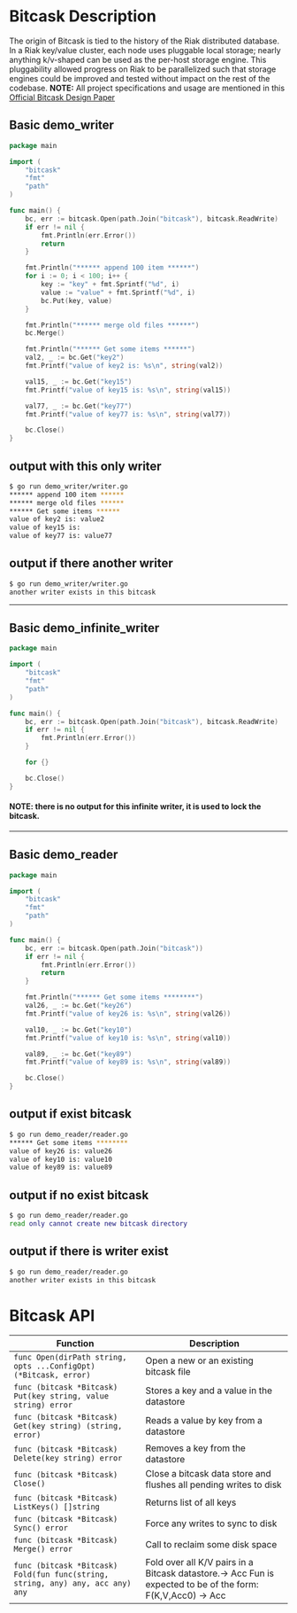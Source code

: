# Bitcask Description
The origin of Bitcask is tied to the history of the Riak distributed database. In a Riak key/value cluster, each
node uses pluggable local storage; nearly anything k/v-shaped can be used as the per-host storage engine. This
pluggability allowed progress on Riak to be parallelized such that storage engines could be improved and tested
without impact on the rest of the codebase.
**NOTE:** All project specifications and usage are mentioned in this [Official Bitcask Design Paper](https://riak.com/assets/bitcask-intro.pdf)

## Basic demo_writer
```go
package main

import (
	"bitcask"
	"fmt"
	"path"
)

func main() {
	bc, err := bitcask.Open(path.Join("bitcask"), bitcask.ReadWrite)
	if err != nil {
		fmt.Println(err.Error())
		return
	}

	fmt.Println("****** append 100 item ******")
	for i := 0; i < 100; i++ {
		key := "key" + fmt.Sprintf("%d", i)
		value := "value" + fmt.Sprintf("%d", i)
		bc.Put(key, value)
	}

	fmt.Println("****** merge old files ******")
	bc.Merge()

	fmt.Println("****** Get some items ******")
	val2, _ := bc.Get("key2")
	fmt.Printf("value of key2 is: %s\n", string(val2))

	val15, _ := bc.Get("key15")
	fmt.Printf("value of key15 is: %s\n", string(val15))

	val77, _ := bc.Get("key77")
	fmt.Printf("value of key77 is: %s\n", string(val77))

	bc.Close()
}
```
## output with this only writer
```sh
$ go run demo_writer/writer.go 
****** append 100 item ******
****** merge old files ******
****** Get some items ******
value of key2 is: value2
value of key15 is: 
value of key77 is: value77
```
## output if there another writer
```sh
$ go run demo_writer/writer.go
another writer exists in this bitcask
```
-----
## Basic demo_infinite_writer
```go
package main

import (
	"bitcask"
	"fmt"
	"path"
)

func main() {
	bc, err := bitcask.Open(path.Join("bitcask"), bitcask.ReadWrite)
	if err != nil {
		fmt.Println(err.Error())
	}

	for {}

	bc.Close()
}
```
#### **NOTE:** there is no output for this infinite writer, it is used to lock the bitcask.
---
## Basic demo_reader
```go
package main

import (
	"bitcask"
	"fmt"
	"path"
)

func main() {
	bc, err := bitcask.Open(path.Join("bitcask"))
	if err != nil {
		fmt.Println(err.Error())
		return
	}

	fmt.Println("****** Get some items ********")
	val26, _ := bc.Get("key26")
	fmt.Printf("value of key26 is: %s\n", string(val26))

	val10, _ := bc.Get("key10")
	fmt.Printf("value of key10 is: %s\n", string(val10))

	val89, _ := bc.Get("key89")
	fmt.Printf("value of key89 is: %s\n", string(val89))

	bc.Close()
}
```
## output if exist bitcask
```sh
$ go run demo_reader/reader.go
****** Get some items ********
value of key26 is: value26
value of key10 is: value10
value of key89 is: value89
```
## output if no exist bitcask
```sh
$ go run demo_reader/reader.go
read only cannot create new bitcask directory
```
## output if there is writer exist
```sh
$ go run demo_reader/reader.go
another writer exists in this bitcask
```
# Bitcask API

| Function                                                      | Description                                            |
|---------------------------------------------------------------|--------------------------------------------------------|
| ```func Open(dirPath string, opts ...ConfigOpt) (*Bitcask, error)```| Open a new or an existing bitcask file |
| ```func (bitcask *Bitcask) Put(key string, value string) error```| Stores a key and a value in the datastore |
| ```func (bitcask *Bitcask) Get(key string) (string, error)```| Reads a value by key from a datastore |
| ```func (bitcask *Bitcask) Delete(key string) error```| Removes a key from the datastore |
| ```func (bitcask *Bitcask) Close()```| Close a bitcask data store and flushes all pending writes to disk |
| ```func (bitcask *Bitcask) ListKeys() []string```| Returns list of all keys |
| ```func (bitcask *Bitcask) Sync() error```| Force any writes to sync to disk |
| ```func (bitcask *Bitcask) Merge() error```| Call to reclaim some disk space |
| ```func (bitcask *Bitcask) Fold(fun func(string, string, any) any, acc any) any```| Fold over all K/V pairs in a Bitcask datastore.→ Acc Fun is expected to be of the form: F(K,V,Acc0) → Acc |

